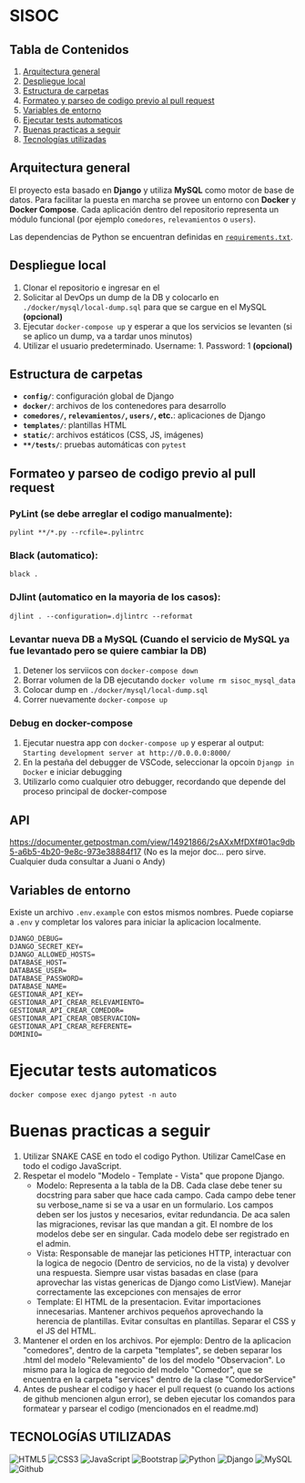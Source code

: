 # SISOC

## Tabla de Contenidos

1. [Arquitectura general](#arquitectura-general)
2. [Despliegue local](#despliegue-local)
3. [Estructura de carpetas](#estructura-de-carpetas)
4. [Formateo y parseo de codigo previo al pull request](#formateo-y-parseo-de-codigo-previo-al-pull-request)
5. [Variables de entorno](#variables-de-entorno)
6. [Ejecutar tests automaticos](#ejecutar-tests-automaticos)
7. [Buenas practicas a seguir](#buenas-practicas-a-seguir)
8. [Tecnologías utilizadas](#tecnologías-utilizadas)

## Arquitectura general

El proyecto esta basado en **Django** y utiliza **MySQL** como motor de base de datos. Para facilitar la puesta en marcha se provee un entorno con **Docker** y **Docker Compose**. Cada aplicación dentro del repositorio representa un módulo funcional (por ejemplo `comedores`, `relevamientos` o `users`).

Las dependencias de Python se encuentran definidas en [`requirements.txt`](requirements.txt).

## Despliegue local

1. Clonar el repositorio e ingresar en el
2. Solicitar al DevOps un dump de la DB y colocarlo en `./docker/mysql/local-dump.sql` para que se cargue en el MySQL **(opcional)**
3. Ejecutar `docker-compose up` y esperar a que los servicios se levanten (si se aplico un dump, va a tardar unos minutos)
4. Utilizar el usuario predeterminado. Username: 1. Password: 1 **(opcional)**

## Estructura de carpetas

- **`config/`**: configuración global de Django
- **`docker/`**: archivos de los contenedores para desarrollo
- **`comedores/`, `relevamientos/`, `users/`, etc.**: aplicaciones de Django
- **`templates/`**: plantillas HTML
- **`static/`**: archivos estáticos (CSS, JS, imágenes)
- **`**/tests/`**: pruebas automáticas con `pytest`

## Formateo y parseo de codigo previo al pull request
### PyLint (se debe arreglar el codigo manualmente):
`pylint **/*.py --rcfile=.pylintrc`
### Black (automatico):
`black .`
### DJlint (automatico en la mayoria de los casos):
`djlint . --configuration=.djlintrc --reformat`

### Levantar nueva DB a MySQL (Cuando el servicio de MySQL ya fue levantado pero se quiere cambiar la DB)
1. Detener los serviicos con `docker-compose down`
2. Borrar volumen de la DB ejecutando `docker volume rm sisoc_mysql_data`
3. Colocar dump en `./docker/mysql/local-dump.sql`
4. Correr nuevamente `docker-compose up`

### Debug en docker-compose
1. Ejecutar nuestra app con `docker-compose up` y esperar al output: `Starting development server at http://0.0.0.0:8000/`
2. En la pestaña del debugger de VSCode, seleccionar la opcoin `Djangp in Docker` e iniciar debugging
3. Utilizarlo como cualquier otro debugger, recordando que depende del proceso principal de docker-compose

## API

https://documenter.getpostman.com/view/14921866/2sAXxMfDXf#01ac9db5-a6b5-4b20-9e8c-973e38884f17
(No es la mejor doc... pero sirve. Cualquier duda consultar a Juani o Andy)

## Variables de entorno

Existe un archivo `.env.example` con estos mismos nombres. Puede copiarse a `.env` y completar los valores para iniciar la aplicacion localmente.

```
DJANGO_DEBUG=
DJANGO_SECRET_KEY=
DJANGO_ALLOWED_HOSTS=
DATABASE_HOST=
DATABASE_USER=
DATABASE_PASSWORD=
DATABASE_NAME=
GESTIONAR_API_KEY=
GESTIONAR_API_CREAR_RELEVAMIENTO=
GESTIONAR_API_CREAR_COMEDOR=
GESTIONAR_API_CREAR_OBSERVACION=
GESTIONAR_API_CREAR_REFERENTE=
DOMINIO=
```

# Ejecutar tests automaticos
`docker compose exec django pytest -n auto`

# Buenas practicas a seguir
1. Utilizar SNAKE CASE en todo el codigo Python. Utilizar CamelCase en todo el codigo JavaScript.
2. Respetar el modelo "Modelo - Template - Vista" que propone Django.
    - Modelo: Representa a la tabla de la DB. Cada clase debe tener su docstring para saber que hace cada campo. Cada campo debe tener su verbose_name si se va a usar en un formulario. Los campos deben ser los justos y necesarios, evitar redundancia. De aca salen las migraciones, revisar las que mandan a git. El nombre de los modelos debe ser en singular. Cada modelo debe ser registrado en el admin.
    - Vista: Responsable de manejar las peticiones HTTP, interactuar con la logica de negocio (Dentro de servicios, no de la vista) y devolver una respuesta. Siempre usar vistas basadas en clase (para aprovechar las vistas genericas de Django como ListView). Manejar correctamente las excepciones con mensajes de error
    - Template: El HTML de la presentacion. Evitar importaciones innecesarias. Mantener archivos pequeños aprovechando la herencia de plantillas. Evitar consultas en plantillas. Separar el CSS y el JS del HTML. 
3. Mantener el orden en los archivos. Por ejemplo: Dentro de la aplicacion "comedores", dentro de la carpeta "templates", se deben separar los .html del modelo "Relevamiento" de los del modelo "Observacion". Lo mismo para la logica de negocio del modelo "Comedor", que se encuentra en la carpeta "services" dentro de la clase "ComedorService"
4. Antes de pushear el codigo y hacer el pull request (o cuando los actions de github mencionen algun error), se deben ejecutar los comandos para formatear y parsear el codigo (mencionados en el readme.md)

## TECNOLOGÍAS UTILIZADAS

![HTML5](https://img.shields.io/badge/-HTML5-%23F11423?style=flat-square&logo=html5&logoColor=ffffff)
![CSS3](https://img.shields.io/badge/-CSS3-%231572B6?style=flat-square&logo=css3)
![JavaScript](https://img.shields.io/badge/-JavaScript-%23F7DF1C?style=flat-square&logo=javascript&logoColor=000000&labelColor=%23F7DF1C&color=%23FFCE5A)
![Bootstrap](https://img.shields.io/badge/-Bootstrap-BE85C6?style=flat-square&logo=Bootstrap)
![Python](http://img.shields.io/badge/-Python-DAD031?style=flat-square&logo=python)
![Django](http://img.shields.io/badge/-Django-025922?style=flat-square&logo=django&logoColor=025922&labelColor=DAD031)
![MySQL](https://img.shields.io/badge/-MySQL-ffffff?style=flat-square&logo=mysql)
![Github](https://img.shields.io/badge/Github-000?style=flat-square&logo=Github)
